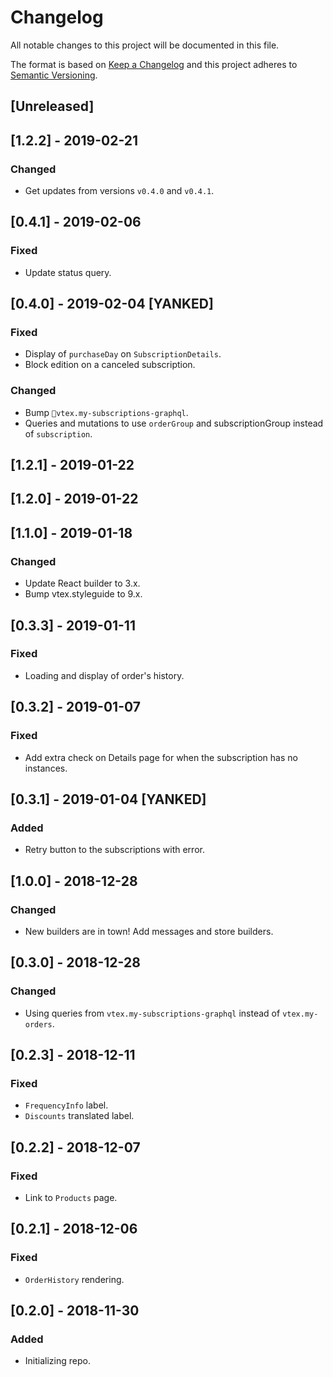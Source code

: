 # Changelog

All notable changes to this project will be documented in this file.

The format is based on [Keep a Changelog](http://keepachangelog.com/en/1.0.0/)
and this project adheres to [Semantic Versioning](http://semver.org/spec/v2.0.0.html).

## [Unreleased]

## [1.2.2] - 2019-02-21

### Changed
- Get updates from versions `v0.4.0` and `v0.4.1`.

## [0.4.1] - 2019-02-06
### Fixed
- Update status query.

## [0.4.0] - 2019-02-04 [YANKED]
### Fixed
- Display of `purchaseDay` on `SubscriptionDetails`.
- Block edition on a canceled subscription.

### Changed
- Bump `vtex.my-subscriptions-graphql`.
- Queries and mutations to use `orderGroup` and subscriptionGroup instead of `subscription`.

## [1.2.1] - 2019-01-22

## [1.2.0] - 2019-01-22

## [1.1.0] - 2019-01-18
### Changed
- Update React builder to 3.x.
- Bump vtex.styleguide to 9.x.

## [0.3.3] - 2019-01-11
### Fixed
- Loading and display of order's history.

## [0.3.2] - 2019-01-07
### Fixed
- Add extra check on Details page for when the subscription has no instances.

## [0.3.1] - 2019-01-04 [YANKED]
### Added
- Retry button to the subscriptions with error.

## [1.0.0] - 2018-12-28
### Changed
- New builders are in town! Add messages and store builders.

## [0.3.0] - 2018-12-28
### Changed
- Using queries from `vtex.my-subscriptions-graphql` instead of `vtex.my-orders`.

## [0.2.3] - 2018-12-11
### Fixed
- `FrequencyInfo` label.
- `Discounts` translated label.

## [0.2.2] - 2018-12-07
### Fixed
- Link to `Products` page.

## [0.2.1] - 2018-12-06
### Fixed
- `OrderHistory` rendering.  

## [0.2.0] - 2018-11-30

### Added

- Initializing repo.
